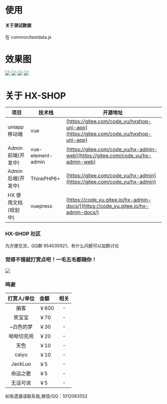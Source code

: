 
# 使用

#### 关于测试数据
在 common/testdata.js

# 效果图

![](https://imgs.1op.cn/i/2020/04/06/119muu5.jpg)
![](https://imgs.1op.cn/i/2020/04/06/119myep.jpg)
![](https://imgs.1op.cn/i/2020/04/11/10vab3i.jpg)
![](https://imgs.1op.cn/i/2020/04/11/10vafds.jpg)

# 关于 HX-SHOP

| 项目 | 技术栈 | 开源地址 | 
| --- | --- | ---- |
| uniapp 移动端| vue | [https://gitee.com/code_yu/hxshop-uni-app](https://gitee.com/code_yu/hxshop-uni-app) |
| Admin前端(开发中) | vue-element-admin | [https://gitee.com/code_yu/hx-admin-web](https://gitee.com/code_yu/hx-admin-web) |
| Admin后端(开发中) | ThinkPHP6+ | [https://gitee.com/code_yu/hx-admin](https://gitee.com/code_yu/hx-admin) |
| HX 使用文档(规划中) | vuepress | [https://code_yu.gitee.io/hx-admin-docs/](https://code_yu.gitee.io/hx-admin-docs/) |


### HX-SHOP 社区
为方便交流，QQ群 954035921，有什么问题可以加群讨论

### 觉得不错就打赏点吧！一毛五毛都随你！
![](https://imgs.1op.cn/i/2020/04/15/zbq6cj.png)


### 鸣谢

| 打赏人/单位 | 金额 | 相关 |
|:-----------:| :-----|:----:|
|    掮客     |  ￥600 |  -   |
|   笑宝宝    |   ￥70 |  -   |
|   ~白色的梦    |   ￥30 |  -   |
|    呦呦切克闹    |   ￥20 |  -   |
|    天色    |   ￥10 |  -   |
|    caiyu    |   ￥10 |  -   |
|   JackLuo   |    ￥5 |  -   |
|   命运之歌   |    ￥5 |  -   |
|    无话可说    |   ￥5 |  -   |

如有遗漏请联系我,微信/QQ：1012083552




